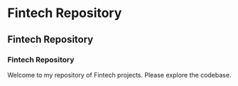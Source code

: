 # Fintech Repository
## Fintech Repository
### Fintech Repository

Welcome to my repository of Fintech projects. Please explore the codebase.

